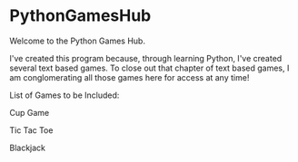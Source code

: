 # PythonGamesHub
Welcome to the Python Games Hub.

I've created this program because, through learning Python, I've created several text based games. To close out that chapter of text based games, I am conglomerating all those games here for access at any time!

List of Games to be Included:

Cup Game

Tic Tac Toe

Blackjack